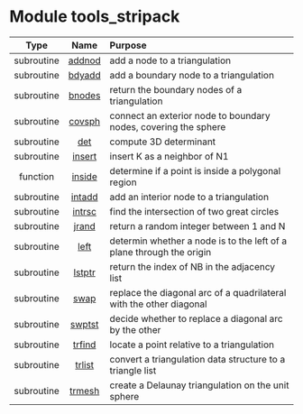# Module tools_stripack

| Type | Name | Purpose |
| :--: | :--: | :---------- |
| subroutine | [addnod](https://github.com/JCSDA/saber/tree/develop/src/saber/external/tools_stripack.F90#L27) | add a node to a triangulation |
| subroutine | [bdyadd](https://github.com/JCSDA/saber/tree/develop/src/saber/external/tools_stripack.F90#L281) | add a boundary node to a triangulation |
| subroutine | [bnodes](https://github.com/JCSDA/saber/tree/develop/src/saber/external/tools_stripack.F90#L423) | return the boundary nodes of a triangulation |
| subroutine | [covsph](https://github.com/JCSDA/saber/tree/develop/src/saber/external/tools_stripack.F90#L559) | connect an exterior node to boundary nodes, covering the sphere |
| subroutine | [det](https://github.com/JCSDA/saber/tree/develop/src/saber/external/tools_stripack.F90#L671) | compute 3D determinant |
| subroutine | [insert](https://github.com/JCSDA/saber/tree/develop/src/saber/external/tools_stripack.F90#L707) | insert K as a neighbor of N1 |
| function | [inside](https://github.com/JCSDA/saber/tree/develop/src/saber/external/tools_stripack.F90#L766) | determine if a point is inside a polygonal region |
| subroutine | [intadd](https://github.com/JCSDA/saber/tree/develop/src/saber/external/tools_stripack.F90#L1129) | add an interior node to a triangulation |
| subroutine | [intrsc](https://github.com/JCSDA/saber/tree/develop/src/saber/external/tools_stripack.F90#L1231) | find the intersection of two great circles |
| subroutine | [jrand](https://github.com/JCSDA/saber/tree/develop/src/saber/external/tools_stripack.F90#L1339) | return a random integer between 1 and N |
| subroutine | [left](https://github.com/JCSDA/saber/tree/develop/src/saber/external/tools_stripack.F90#L1405) | determin whether a node is to the left of a plane through the origin |
| subroutine | [lstptr](https://github.com/JCSDA/saber/tree/develop/src/saber/external/tools_stripack.F90#L1468) | return the index of NB in the adjacency list |
| subroutine | [swap](https://github.com/JCSDA/saber/tree/develop/src/saber/external/tools_stripack.F90#L1549) | replace the diagonal arc of a quadrilateral with the other diagonal |
| subroutine | [swptst](https://github.com/JCSDA/saber/tree/develop/src/saber/external/tools_stripack.F90#L1666) | decide whether to replace a diagonal arc by the other |
| subroutine | [trfind](https://github.com/JCSDA/saber/tree/develop/src/saber/external/tools_stripack.F90#L1767) | locate a point relative to a triangulation |
| subroutine | [trlist](https://github.com/JCSDA/saber/tree/develop/src/saber/external/tools_stripack.F90#L2281) | convert a triangulation data structure to a triangle list |
| subroutine | [trmesh](https://github.com/JCSDA/saber/tree/develop/src/saber/external/tools_stripack.F90#L2581) | create a Delaunay triangulation on the unit sphere |

